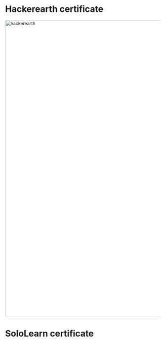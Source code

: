 # Hackerearth certificate
<img width="960" alt="hackerearth" src="https://user-images.githubusercontent.com/98844293/154699717-c4fdbb1b-a98b-4157-8ca4-5029ff16ab18.png">

# SoloLearn certificate

